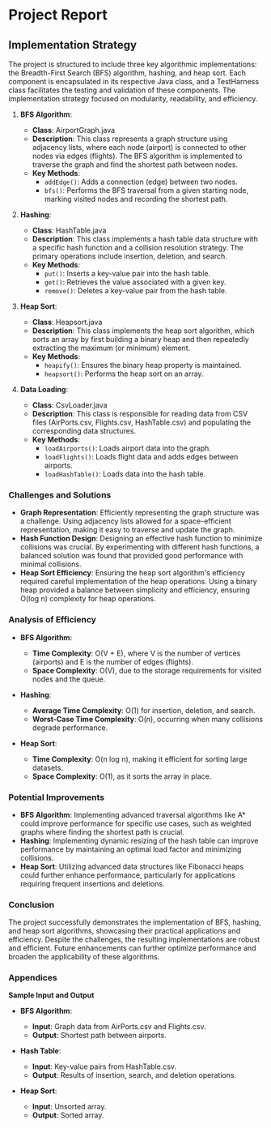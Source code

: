 # Project Report

## Implementation Strategy

The project is structured to include three key algorithmic implementations: the Breadth-First Search (BFS) algorithm, hashing, and heap sort. Each component is encapsulated in its respective Java class, and a TestHarness class facilitates the testing and validation of these components. The implementation strategy focused on modularity, readability, and efficiency.

1. **BFS Algorithm**:
   - **Class**: AirportGraph.java
   - **Description**: This class represents a graph structure using adjacency lists, where each node (airport) is connected to other nodes via edges (flights). The BFS algorithm is implemented to traverse the graph and find the shortest path between nodes.
   - **Key Methods**:
     - `addEdge()`: Adds a connection (edge) between two nodes.
     - `bfs()`: Performs the BFS traversal from a given starting node, marking visited nodes and recording the shortest path.

2. **Hashing**:
   - **Class**: HashTable.java
   - **Description**: This class implements a hash table data structure with a specific hash function and a collision resolution strategy. The primary operations include insertion, deletion, and search.
   - **Key Methods**:
     - `put()`: Inserts a key-value pair into the hash table.
     - `get()`: Retrieves the value associated with a given key.
     - `remove()`: Deletes a key-value pair from the hash table.

3. **Heap Sort**:
   - **Class**: Heapsort.java
   - **Description**: This class implements the heap sort algorithm, which sorts an array by first building a binary heap and then repeatedly extracting the maximum (or minimum) element.
   - **Key Methods**:
     - `heapify()`: Ensures the binary heap property is maintained.
     - `heapsort()`: Performs the heap sort on an array.

4. **Data Loading**:
   - **Class**: CsvLoader.java
   - **Description**: This class is responsible for reading data from CSV files (AirPorts.csv, Flights.csv, HashTable.csv) and populating the corresponding data structures.
   - **Key Methods**:
     - `loadAirports()`: Loads airport data into the graph.
     - `loadFlights()`: Loads flight data and adds edges between airports.
     - `loadHashTable()`: Loads data into the hash table.

### Challenges and Solutions

- **Graph Representation**: Efficiently representing the graph structure was a challenge. Using adjacency lists allowed for a space-efficient representation, making it easy to traverse and update the graph.
- **Hash Function Design**: Designing an effective hash function to minimize collisions was crucial. By experimenting with different hash functions, a balanced solution was found that provided good performance with minimal collisions.
- **Heap Sort Efficiency**: Ensuring the heap sort algorithm's efficiency required careful implementation of the heap operations. Using a binary heap provided a balance between simplicity and efficiency, ensuring O(log n) complexity for heap operations.

### Analysis of Efficiency

- **BFS Algorithm**:
  - **Time Complexity**: O(V + E), where V is the number of vertices (airports) and E is the number of edges (flights).
  - **Space Complexity**: O(V), due to the storage requirements for visited nodes and the queue.

- **Hashing**:
  - **Average Time Complexity**: O(1) for insertion, deletion, and search.
  - **Worst-Case Time Complexity**: O(n), occurring when many collisions degrade performance.

- **Heap Sort**:
  - **Time Complexity**: O(n log n), making it efficient for sorting large datasets.
  - **Space Complexity**: O(1), as it sorts the array in place.

### Potential Improvements

- **BFS Algorithm**: Implementing advanced traversal algorithms like A* could improve performance for specific use cases, such as weighted graphs where finding the shortest path is crucial.
- **Hashing**: Implementing dynamic resizing of the hash table can improve performance by maintaining an optimal load factor and minimizing collisions.
- **Heap Sort**: Utilizing advanced data structures like Fibonacci heaps could further enhance performance, particularly for applications requiring frequent insertions and deletions.

### Conclusion

The project successfully demonstrates the implementation of BFS, hashing, and heap sort algorithms, showcasing their practical applications and efficiency. Despite the challenges, the resulting implementations are robust and efficient. Future enhancements can further optimize performance and broaden the applicability of these algorithms.

### Appendices

**Sample Input and Output**
- **BFS Algorithm**:
  - **Input**: Graph data from AirPorts.csv and Flights.csv.
  - **Output**: Shortest path between airports.

- **Hash Table**:
  - **Input**: Key-value pairs from HashTable.csv.
  - **Output**: Results of insertion, search, and deletion operations.

- **Heap Sort**:
  - **Input**: Unsorted array.
  - **Output**: Sorted array.

